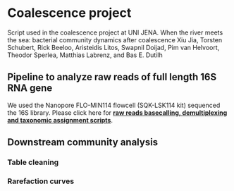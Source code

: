 # Coalescence project 
Script used in the coalescence project at UNI JENA. 
When the river meets the sea: bacterial community dynamics after coalescence
Xiu Jia, Torsten Schubert, Rick Beeloo, Aristeidis Litos, Swapnil Doijad, Pim van Helvoort, Theodor Sperlea, Matthias Labrenz, and Bas E. Dutilh

## Pipeline to analyze raw reads of full length 16S RNA gene
We used the Nanopore FLO-MIN114 flowcell (SQK-LSK114 kit) sequenced the 16S library. 
Please click here for [**raw reads basecalling, demultiplexing and taxonomic assignment scripts**](https://github.com/Jia-Xiu/coalescence_project/tree/main/16S_analysis).


## Downstream community analysis
### Table cleaning

### Rarefaction curves

